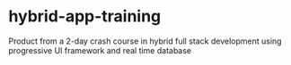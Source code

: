 # hybrid-app-training
Product from a 2-day crash course in hybrid full stack development using progressive UI framework and real time database
